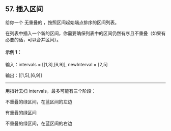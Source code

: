 ## 57. 插入区间
给你一个 无重叠的 ，按照区间起始端点排序的区间列表。

在列表中插入一个新的区间，你需要确保列表中的区间仍然有序且不重叠（如果有必要的话，可以合并区间）。

 

#### 示例 1：

输入：intervals = [[1,3],[6,9]], newInterval = [2,5]

输出：[[1,5],[6,9]]

------------

用指针去扫 intervals，最多可能有三个阶段：

不重叠的绿区间，在蓝区间的左边


有重叠的绿区间

不重叠的绿区间，在蓝区间的右边
